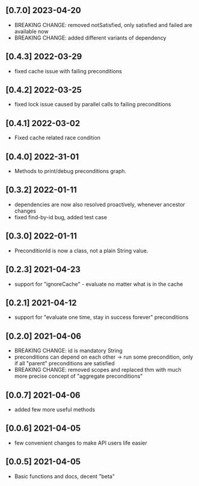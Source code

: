 ## [0.7.0] 2023-04-20

* BREAKING CHANGE: removed notSatisfied, only satisfied and failed are available now
* BREAKING CHANGE: added different variants of dependency

## [0.4.3] 2022-03-29

* fixed cache issue with failing preconditions  

## [0.4.2] 2022-03-25

* fixed lock issue caused by parallel calls to failing preconditions

## [0.4.1] 2022-03-02

* Fixed cache related race condition

## [0.4.0] 2022-31-01

* Methods to print/debug preconditions graph.

## [0.3.2] 2022-01-11

* dependencies are now also resolved proactively, whenever ancestor changes
* fixed find-by-id bug, added test case

## [0.3.0] 2022-01-11

* PreconditionId is now a class, not a plain String value.

## [0.2.3] 2021-04-23

* support for "ignoreCache" - evaluate no matter what is in the cache

## [0.2.1] 2021-04-12

* support for "evaluate one time, stay in success forever" preconditions

## [0.2.0] 2021-04-06

* BREAKING CHANGE: id is mandatory String
* preconditions can depend on each other -> run some precondition, only if all "parent" preconditions are satisfied
* BREAKING CHANGE: removed scopes and replaced thm with much more precise concept of "aggregate preconditions"

## [0.0.7] 2021-04-06

* added few more useful methods

## [0.0.6] 2021-04-05

* few convenient changes to make API users life easier

## [0.0.5] 2021-04-05

* Basic functions and docs, decent "beta"
